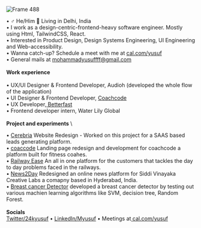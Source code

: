 
![Frame 488](https://github.com/yussuffffff/yussuffffff/assets/141109899/895908f4-af10-442e-a03f-3d6d7d4943c0)

• ♂ He/Him 📍 Living in Delhi, India \
• I work as a design-centric-frontend-heavy software engineer. Mostly using Html, TailwindCSS, React.\
• Interested in Product Design, Design Systems Engineering, UI Engineering and Web-accessibility.\
• Wanna catch-up? Schedule a meet with me at [cal.com/yusuf](https://calendly.com/mohammadyusuffff/30min) \
• General mails at mohammadyusuffff@gmail.com \
\
__Work experience__\
\
• UX/UI Designer & Frontend Developer, Audioh (developed the whole flow of the application)\
• UI Designer & Frontend Developer, [Coachcode](https://www.coachcode.net/)\
• UX Developer,[ Betterfast](betterfast,io)\
• Frontend developer intern, Water Lily Global\
\
__Project and experiments__ \

• [Cerebria](https://www.cerebria.tech/) Website Redesign - Worked on this project for a SAAS based leads generating platform.\
• [coaccode](https://www.coachcode.net/) Landing page redesign and development for coachcode a platform built for fitness coahes.\
• [Railway Ease](https://railway-ease.vercel.app/) An all in one platform for the customers that tackles the day to day problems faced in the railways.\
• [News2Day](https://www.behance.net/gallery/155823535/News2Day-News-application) Redesigned an online news platform for Siddi Vinayaka Creative Labs a comapny based in Hyderabad, India.\
• [Breast cancer Detector](https://github.com/yussuffffff/Breast_Cancer) developed a breast cancer detector by testing out various machien learning algorithms like SVM, decision tree, Random Forest.\
\
__Socials__
\
[Twitter/24kyusuf](https://twitter.com/24kyusuf) • [LinkedIn/Myusuf](www.linkedin.com/in/m-yusuf-88155921a)  • Meetings at[ cal.com/yusuf](https://calendly.com/mohammadyusuffff/30min)

